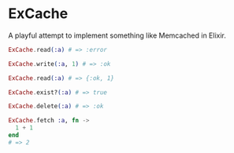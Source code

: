 # ExCache

A playful attempt to implement something like Memcached in Elixir.

```elixir
ExCache.read(:a) # => :error

ExCache.write(:a, 1) # => :ok

ExCache.read(:a) # => {:ok, 1}

ExCache.exist?(:a) # => true

ExCache.delete(:a) # => :ok

ExCache.fetch :a, fn ->
  1 + 1
end
# => 2
```
